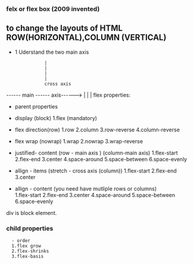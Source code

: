 ### felx or flex box (2009 invented)
## to change the layouts of HTML ROW(HORIZONTAL),COLUMN (VERTICAL)

- 1 Uderstand the two main axis
                 
                 |
                 |
                 |
                 |
                 cross axis

------ main ------ axis------>
              |
              |
              |
 flex properties:
  - parent properties
  - display (block)
     1.flex (mandatory)

  - flex direction(row)
      1.row
      2.column
      3.row-reverse
      4.column-reverse

  - flex wrap (nowrap)
       1.wrap
       2.nowrap
       3.wrap-reverse

  - justified- content (row - main axis ) (column-main axis)
       1.flex-start
       2.flex-end
       3.center
       4.space-around
       5.space-between
       6.space-evenly

  - allign - items (stretch - cross axis (column))
        1.flex-start
        2.flex-end
        3.center

  - allign - content (you need have mutliple rows or columns)         
        1.flex-start
        2.flex-end
        3.center
        4.space-around
        5.space-between
        6.space-evenly

  div is block element.   


  ### child properties
      - order
      1.flex grow
      2.flex-shrinks
      3.flex-basis
      
